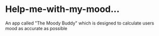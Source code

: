 # Help-me-with-my-mood...
An app called "The Moody Buddy" which is designed to calculate users mood as accurate as possible
